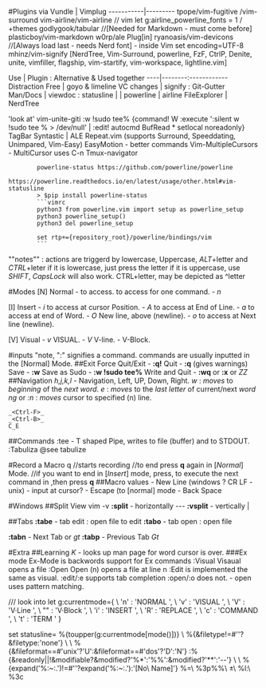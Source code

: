 #Plugins
via Vundle | Vimplug
-----------|---------
tpope/vim-fugitive
	/vim-surround
vim-airline/vim-airline				// vim let g:airline_powerline_fonts = 1
				/ +themes
godlygook/tabular					//[Needed for Markdown - must come before]
plasticboy/vim-markdown
w0rp/ale
Plug[in] ryanoasis/vim-devicons		//[Always load last - needs Nerd font] - inside Vim set encoding=UTF-8
mhinz/vim-signify
[NerdTree, Vim-Surround, powerline, FzF, CtrlP, Denite, unite, vimfiller, flagship, vim-startify, vim-workspace, lightline.vim]


Use | Plugin : Alternative & Used together
----|--------:------------
Distraction Free | goyo & limeline
VC changes | signify : Git-Gutter
Man/Docs | viewdoc :
statusline |  | powerline | airline
FileExplorer | NerdTree

'look at'
	vim-unite-giti
	:w !sudo tee% 	{command! W :execute ':silent w !sudo tee % > /dev/null' | :edit!
					autocmd BufRead * setlocal noreadonly}
	TagBar
	Syntastic | ALE
	Repeat.vim (supports Surround, Speeddating, Unimpared, Vim-Easy)
	EasyMotion - better <motion> commands
	Vim-MultipleCursors - MultiCursor      uses C-n
	Tmux-navigator
	
			powerline-status https://github.com/powerline/powerline
			https://powerline.readthedocs.io/en/latest/usage/other.html#vim-statusline
			> $pip install powerline-status
			```vimrc
			python3 from powerline.vim import setup as powerline_setup
			python3 powerline_setup()
			python3 del powerline_setup

			set rtp+={repository_root}/powerline/bindings/vim
			```

""notes"" : actions are triggerd by lowercase, Uppercase, _ALT_+letter and _CTRL_+leter
if it is lowercase, just press the letter
if it is uppercase, use _SHIFT_, _CapsLock_ will also work.
	CTRL+letter, may be depicted as ^letter

#Modes
[N] Normal - _<ESC>_ to access. _<Ctrl-O>_ to access for one command.
			- _n_
			
[I] Insert 
	   - _i_ to access at cursor Position.
	   - _A_ to access at End of Line.
	   - _a_ to access at end of Word.
	   - _O_ New line, above (newline).
	   - _o_ to access at Next line (newline).

[V] Visual
		- _v_ VISUAL.
		- _V_ V-line.
		- _<Ctrl-v>_ V-Block.

#inputs
"note, ":" signifies a command. commands are usually inputted in the [Normal] Mode.
##Exit
	Force Quit/Exit - __:q!__
	Quit - __:q__ (gives warnings)
	Save - __:w__
		Save as Sudo - __:w !sudo tee%__
	Write and Quit - __:wq__ or __:x__ or _ZZ_
##Navigation
	_h,j,k,l_ - Navigation, Left, UP, Down, Right.
	_w_ : _moves_ to _beginning_ of the _next word_.
	_e_ : _moves_ to the _last letter_ of current/next _word_
	_ng_ or _:n_ : _moves_ cursor to specified (n) line.

	_<Ctrl-F>_
	_<Ctrl-B>_
	C_E

##Commands
	:tee - T shaped Pipe, writes to file (buffer) and to STDOUT.
	:Tabuliza @see tabulize

#Record a Macro
<N> q<buffer>
	//starts recording
	//to end press __q__ again in [_Normal_] Mode.
	//if you want to end in [_Insert_]  mode, press,
		<Ctrl-O> to execute the next command in <N>
			,then press __q__
##Macro values
	<CR> - New Line (windows ? CR LF - unix)
	<C-R> - input at cursor?
	<esc> - Escape (to [normal] mode
	<BS> - Back Space

#Windows
##Split View
vim -v
__:split__ - horizontally ---
__:vsplit__ - vertically |

##Tabs
__:tabe__ - tab edit : open file to edit
__:tabo__ - tab open : open file

__:tabn__ - Next Tab or _gt_
__:tabp__ - Previous Tab _Gt_

#Extra
##Learning
_K_ - looks up man page for word cursor is over.
###Ex mode
	Ex-Mode is backwords support for Ex commands
	:Visual	Visaual opens a file
	:Open	Open (n) opens a file at line n
	:Edit is implemented the same as visual.
:edit/:e supports tab completion
:open/:o does not. - open uses pattern matching.



/// look into
let g:currentmode={
            \ 'n'      : 'NORMAL  ',
            \ 'v'      : 'VISUAL  ',
            \ 'V'      : 'V·Line  ',
            \ "<C-v>" : 'V·Block ',
            \ 'i'      : 'INSERT  ',
            \ 'R'      : 'REPLACE ',
            \ 'c'      : 'COMMAND ',
            \ 't'      : 'TERM    '
            \}

set statusline=
            \%{toupper(g:currentmode[mode()])}
            \\ %{&filetype!=#''?&filetype:'none'}
            \\ \ %{&fileformat==#'unix'?'U':&fileformat==#'dos'?'D':'N'}
            \:%{&readonly\|\|!&modifiable?&modified?'%*':'%%':&modified?'**':'--'}
            \\ \ %{expand('%:~:.')!=#''?expand('%:~:.'):'[No\ Name]'}
            \%=\ %3p%%\ \ %l:\ %3c
